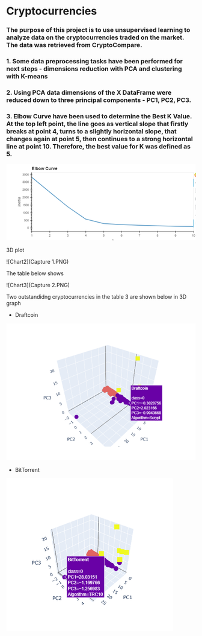 # Cryptocurrencies


### The purpose of this project is to use unsupervised learning to analyze data on the cryptocurrencies traded on the market. The data was retrieved from CryptoCompare.

### 1. Some data preprocessing tasks have been performed for next steps - dimensions reduction with PCA and clustering with K-means

### 2. Using PCA data dimensions of the X DataFrame were reduced down to three principal components - PC1, PC2, PC3.

### 3. Elbow Curve have been used to determine the Best K Value. At the top left point, the line goes as vertical slope that firstly breaks at point 4, turns to a slightly horizontal slope, that changes again at point 5, then continues to a strong horizontal line at point 10. Therefore, the best value for K was defined as 5.
 


![Chart1](Capture0.PNG)




3D plot

![Chart2](Capture 1.PNG)




The table below shows 

![Chart3](Capture 2.PNG)



Two outstandidng cryptocurrencies in the table 3 are shown below in 3D graph
 - Draftcoin
 
![Chart4](Capture1.1.PNG)

  - BitTorrent

![Chart5](Capture1.2.png)
